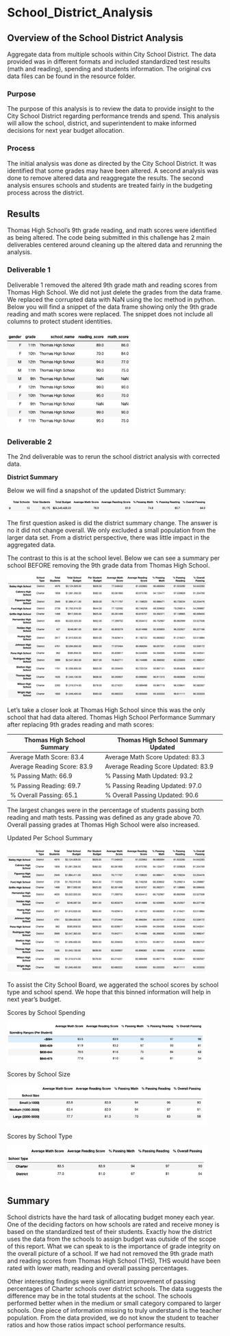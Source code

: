 # School_District_Analysis

## Overview of the School District Analysis
Aggregate data from multiple schools within City School District. The data provided was in different formats and included standardized test results (math and reading), spending and students information. The original cvs data files can be found in the resource folder. 

### Purpose
The purpose of this analysis is to review the data to provide insight to the City School District regarding performance trends and spend. This analysis will allow the school, district, and superintendent to make informed decisions for next year budget allocation.  

### Process
The initial analysis was done as directed by the City School District.  It was identified that some grades may have been altered.  A second analysis was done to remove altered data and reaggregate the results.  The second analysis ensures schools and students are treated fairly in the budgeting process across the district.

## Results
Thomas High School’s 9th grade reading, and math scores were identified as being altered.  The code being submitted in this challenge has 2 main deliverables centered around cleaning up the altered data and rerunning the analysis.  

### Deliverable 1
Deliverable 1 removed the altered 9th grade math and reading scores from Thomas High School.  We did not just delete the grades from the data frame.  We replaced the corrupted data with NaN using the loc method in python.  Below you will find a snippet of the data frame showing only the 9th grade reading and math scores were replaced.  The snippet does not include all columns to protect student identities.      

![](Resources/THS_nan.png)

### Deliverable 2
The 2nd deliverable was to rerun the school district analysis with corrected data. 

**District Summary**

Below we will find a snapshot of the updated District Summary:

![](Resources/district_summary.png)

The first question asked is did the district summary change.  The answer is no it did not change overall.  We only excluded a small population from the larger data set.  From a district perspective, there was little impact in the aggregated data.  

The contrast to this is at the school level.  Below we can see a summary per school BEFORE removing the 9th grade data from Thomas High School.

![](Resources/per_school_summary_old.png)

Let’s take a closer look at Thomas High School since this was the only school that had data altered. Thomas High School Performance Summary after replacing 9th grades reading and math scores: 

Thomas High School Summary | Thomas High School Summary Updated
-------------------------- | -----------------------------------
Average Math Score: 	83.4	|	Average Math Score Updated: 83.3
Average Reading Score: 83.9		|Average Reading Score Updated: 83.9
% Passing Math:  66.9	|	% Passing Math Updated: 93.2
% Passing Reading: 69.7 |		% Passing Reading Updated: 97.0
% Overall Passing: 65.1	|	% Overall Passing Updated: 90.6

The largest changes were in the percentage of students passing both reading and math tests. Passing was defined as any grade above 70.  Overall passing grades at Thomas High School were also increased. 

Updated Per School Summary

![](Resources/per_school_summary_updated.png)

To assist the City School Board, we aggerated the school scores by school type and school spend.  We hope that this binned information will help in next year’s budget.

Scores by School Spending

![](Resources/scores_by_spend.png)

Scores by School Size

![](Resources/scorces_by_size.png)

Scores by School Type

![](Resources/scores_by_type.png) 

## Summary

School districts have the hard task of allocating budget money each year.  One of the deciding factors on how schools are rated and receive money is based on the standardized test of their students.  Exactly how the district uses the data from the schools to assign budget was outside of the scope of this report.  What we can speak to is the importance of grade integrity on the overall picture of a school.  If we had not removed the 9th grade math and reading scores from Thomas High School (THS), THS would have been rated with lower math, reading and overall passing percentages.  

Other interesting findings were significant improvement of passing percentages of Charter schools over district schools.  The data suggests the difference may be in the total students at the school.  The schools performed better when in the medium or small category compared to larger schools.  One piece of information missing to truly understand is the teacher population.  From the data provided, we do not know the student to teacher ratios and how those ratios impact school performance results. 

